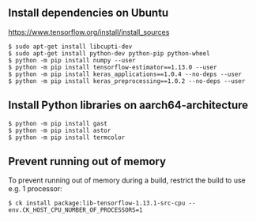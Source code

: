 ## Install dependencies on Ubuntu

https://www.tensorflow.org/install/install_sources

```
$ sudo apt-get install libcupti-dev
$ sudo apt-get install python-dev python-pip python-wheel
$ python -m pip install numpy --user
$ python -m pip install tensorflow-estimator==1.13.0 --user
$ python -m pip install keras_applications==1.0.4 --no-deps --user
$ python -m pip install keras_preprocessing==1.0.2 --no-deps --user
```

## Install Python libraries on aarch64-architecture
```
$ python -m pip install gast
$ python -m pip install astor
$ python -m pip install termcolor
```

## Prevent running out of memory

To prevent running out of memory during a build, restrict the build to use
e.g. 1 processor:

```
$ ck install package:lib-tensorflow-1.13.1-src-cpu --env.CK_HOST_CPU_NUMBER_OF_PROCESSORS=1
```
